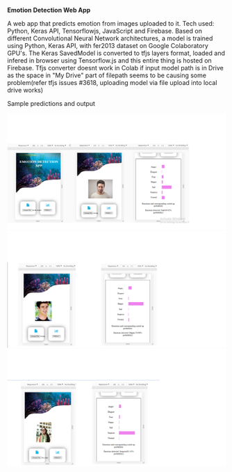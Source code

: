 **Emotion Detection Web App**



A web app that predicts emotion from images uploaded to it. Tech used: Python, Keras API, Tensorflowjs, JavaScript and Firebase.
Based on different Convolutional Neural Network architectures, a model is trained using Python, Keras API, with fer2013 dataset on Google Colaboratory GPU's. The Keras SavedModel is converted to tfjs layers format, loaded and infered in browser using Tensorflow.js and this entire thing is hosted on Firebase. Tfjs converter doesnt work in Colab if input model path is in Drive as the space in "My Drive" part of filepath seems to be causing some problem(refer tfjs issues #3618, uploading model via file upload into local drive works)


Sample predictions and output


![screenshot_1](public/images/screenshot_1.png)
![screenshot_2](public/images/screenshot_2.png)
![screenshot_3](public/images/screenshot_3.png)

